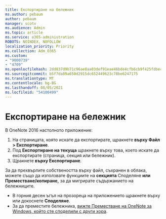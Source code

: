 ```yaml
---
title: Експортиране на бележник
ms.author: pebaum
author: pebaum
manager: scotv
ms.audience: Admin
ms.topic: article
ms.service: o365-administration
ROBOTS: NOINDEX, NOFOLLOW
localization_priority: Priority
ms.collection: Adm_O365
ms.custom:
- "9000739"
- "4709"
ms.openlocfilehash: 2dd837d9b71c96ae8aa03def91eae46bde4cfb6cb9f425fdbe4d7c61917bf0cd
ms.sourcegitcommit: b5f7da89a650d2915dc652449623c78be6247175
ms.translationtype: MT
ms.contentlocale: bg-BG
ms.lasthandoff: 08/05/2021
ms.locfileid: "54100499"
---
```

# <a name="export-a-notebook"></a>Експортиране на бележник

В OneNote 2016 настолното приложение:

1. На страницата, която искате да експортирате, щракнете **върху Файл > Експортиране**.
2. Под **Експортиране на текуща** щракнете върху това, което искате да експортирате (страница, секция или бележник).
3. Щракнете **върху Експортиране**.
 
За да прехвърлите собствеността върху файл, съхранен в облака, можете също да използвате функциите на **секцията** Споделяне **или Преместване/копиране,** за да мигрирате съдържанието на бележниците.  

- В горния десен ъгъл на прозореца на приложението щракнете върху или докоснете **Споделяне**.
- За да преместите бележника, [вижте Преместване на OneNote за Windows, който сте споделили с други хора](https://support.office.com/article/move-a-onenote-for-windows-notebook-that-you-ve-shared-with-others-56c7659e-1850-49a6-8874-e2db6b440cd4?ui=en-US&rs=en-US&ad=US).
